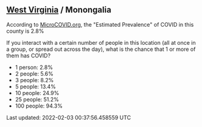 
## [West Virginia](/united-states/west-virginia) / Monongalia

According to [MicroCOVID.org](http://microcovid.org),
the "Estimated Prevalence" of COVID in this county is 2.8%

If you interact with a certain number of people in this location
(all at once in a group, or spread out across the day), what is the chance that
1 or more of them has COVID?

- 1 person: 2.8%
- 2 people: 5.6%
- 3 people: 8.2%
- 5 people: 13.4%
- 10 people: 24.9%
- 25 people: 51.2%
- 100 people: 94.3%

Last updated: 2022-02-03 00:37:56.458559 UTC
